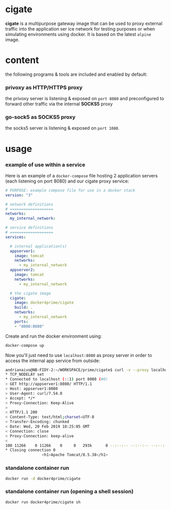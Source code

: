 # cigate
**cigate** is a multipurpose gateway image that can be used to proxy external traffic into the application ser ice network for testing purposes or when simulating environments using docker. It is based on the latest `alpine` image.

# content
the following programs & tools are included and enabled by default:

### privoxy as HTTP/HTTPS proxy
the privoxy server is listening & exposed on `port 8080` and preconfigured to forward other traffic via the internal **SOCKS5** proxy

### go-sock5 as SOCKS5 proxy
the socks5 server is listening & exposed on `port 1080`.


# usage

### example of use within a service
Here is an example of a `docker-compose` file hosting 2 application servers (each listening on port 8080) and our cigate proxy service:
```yaml
# PURPOSE: example compose file for use in a docker stack
version: "3"

# network definitions
# ===================
networks:
  my_internal_network:

# service definitions
# ===================
services:

  # internal application(s)
  appserver1:
    image: tomcat
    networks:
      - my_internal_network
  appserver2:
    image: tomcat
    networks:
      - my_internal_network

  # the cigate image
  cigate:
    image: docker4prime/cigate
    build: .
    networks:
      - my_internal_network
    ports:
    - "8080:8080"

```

Create and run the docker environment using:
```bash
docker-compose up
```

Now you'll just need to use `localhost:8080` as proxy server in order to access the internal app service from outside:
```bash
andrianaivo@NB-FIDY-2:~/WORKSPACE/prime/cigate$ curl -v --proxy localhost:8080 http://appserver1:8080/ |grep h1
* TCP_NODELAY set
* Connected to localhost (::1) port 8080 (#0)
> GET http://appserver1:8080/ HTTP/1.1
> Host: appserver1:8080
> User-Agent: curl/7.54.0
> Accept: */*
> Proxy-Connection: Keep-Alive
>
< HTTP/1.1 200
< Content-Type: text/html;charset=UTF-8
< Transfer-Encoding: chunked
< Date: Wed, 20 Feb 2019 18:25:05 GMT
< Connection: close
< Proxy-Connection: keep-alive
<
100 11266    0 11266    0     0   293k      0 --:--:-- --:--:-- --:--:--  297k
* Closing connection 0
                <h1>Apache Tomcat/8.5.38</h1>
```



### standalone container run
```bash
docker run -d docker4prime/cigate
```

### standalone container run (opening a shell session)
```bash
docker run docker4prime/cigate sh
```
